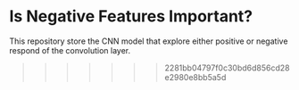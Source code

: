 # Is Negative Features Important?

This repository store the CNN model that explore either positive or negative respond of the convolution layer.
>>>>>>> 2281bb04797f0c30bd6d856cd28e2980e8bb5a5d

